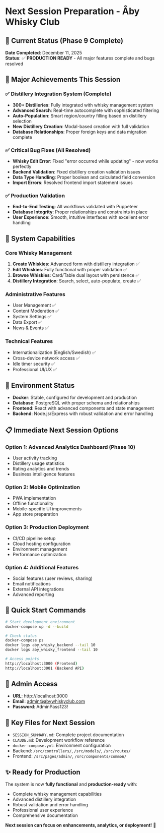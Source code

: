# Next Session Preparation - Åby Whisky Club

## 🎯 Current Status (Phase 9 Complete)
**Date Completed**: December 11, 2025  
**Status**: ✅ **PRODUCTION READY** - All major features complete and bugs resolved

## 🚀 Major Achievements This Session

### ✅ Distillery Integration System (Complete)
- **300+ Distilleries**: Fully integrated with whisky management system
- **Advanced Search**: Real-time autocomplete with sophisticated filtering
- **Auto-Population**: Smart region/country filling based on distillery selection
- **New Distillery Creation**: Modal-based creation with full validation
- **Database Relationships**: Proper foreign keys and data migration complete

### ✅ Critical Bug Fixes (All Resolved)
- **Whisky Edit Error**: Fixed "error occurred while updating" - now works perfectly
- **Backend Validation**: Fixed distillery creation validation issues
- **Data Type Handling**: Proper boolean and calculated field conversion
- **Import Errors**: Resolved frontend import statement issues

### ✅ Production Validation
- **End-to-End Testing**: All workflows validated with Puppeteer
- **Database Integrity**: Proper relationships and constraints in place
- **User Experience**: Smooth, intuitive interfaces with excellent error handling

## 🏁 System Capabilities

### Core Whisky Management
1. **Create Whiskies**: Advanced form with distillery integration ✅
2. **Edit Whiskies**: Fully functional with proper validation ✅  
3. **Browse Whiskies**: Card/Table dual layout with persistence ✅
4. **Distillery Integration**: Search, select, auto-populate, create ✅

### Administrative Features
- User Management ✅
- Content Moderation ✅
- System Settings ✅
- Data Export ✅
- News & Events ✅

### Technical Features
- Internationalization (English/Swedish) ✅
- Cross-device network access ✅
- Idle timer security ✅
- Professional UI/UX ✅

## 🔧 Environment Status
- **Docker**: Stable, configured for development and production
- **Database**: PostgreSQL with proper schema and relationships
- **Frontend**: React with advanced components and state management  
- **Backend**: Node.js/Express with robust validation and error handling

## 📋 Immediate Next Session Options

### Option 1: Advanced Analytics Dashboard (Phase 10)
- User activity tracking
- Distillery usage statistics  
- Rating analytics and trends
- Business intelligence features

### Option 2: Mobile Optimization
- PWA implementation
- Offline functionality
- Mobile-specific UI improvements
- App store preparation

### Option 3: Production Deployment
- CI/CD pipeline setup
- Cloud hosting configuration
- Environment management
- Performance optimization

### Option 4: Additional Features
- Social features (user reviews, sharing)
- Email notifications
- External API integrations
- Advanced reporting

## 🚀 Quick Start Commands
```bash
# Start development environment
docker-compose up -d --build

# Check status
docker-compose ps
docker logs aby_whisky_backend --tail 10
docker logs aby_whisky_frontend --tail 10

# Access points
http://localhost:3000 (Frontend)
http://localhost:3001 (Backend API)
```

## 🔑 Admin Access
- **URL**: http://localhost:3000
- **Email**: admin@abywhiskyclub.com  
- **Password**: AdminPass123!

## 📝 Key Files for Next Session
- `SESSION_SUMMARY.md`: Complete project documentation
- `CLAUDE.md`: Development workflow reference
- `docker-compose.yml`: Environment configuration
- Backend: `/src/controllers/`, `/src/models/`, `/src/routes/`
- Frontend: `/src/pages/admin/`, `/src/components/common/`

## ✨ Ready for Production
The system is now **fully functional** and **production-ready** with:
- Complete whisky management capabilities
- Advanced distillery integration
- Robust validation and error handling
- Professional user experience
- Comprehensive documentation

**Next session can focus on enhancements, analytics, or deployment!** 🎉